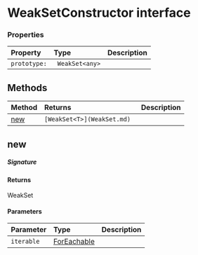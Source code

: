 # WeakSetConstructor interface





### Properties

| Property	   | Type	| Description|
|:-------------|:-------|:-----------|
|`prototype:`      |` WeakSet<any>` |  |




## Methods

| Method	   |  Returns	| Description|
|:-------------|:-------|:-----------|
|[new](#new)      | `[WeakSet<T>](WeakSet.md) `|  |



## new



##### Signature

#### Returns
WeakSet<T>

#### Parameters


| Parameter	   | Type    | Description |
|:-------------|:---------------|:------------|
| `iterable`    | [ForEachable<T>](ForEachable.md) |  |

